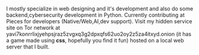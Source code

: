 I mostly specialize in web designing and it's development and also do some backend,cybersecurity development in Python. Currently contributing at Pieces for developers (Native/Web,AI,dev support). Visit my hidden service site on Tor network at yavi7konrrlixjyehpsjraz5zvgxq3g2dpxqfs62uo2oy2z5za4itxyd.onion (it has a game made using <b>css</b>, hopefully you find it fun) hosted on a local web server that I built.

